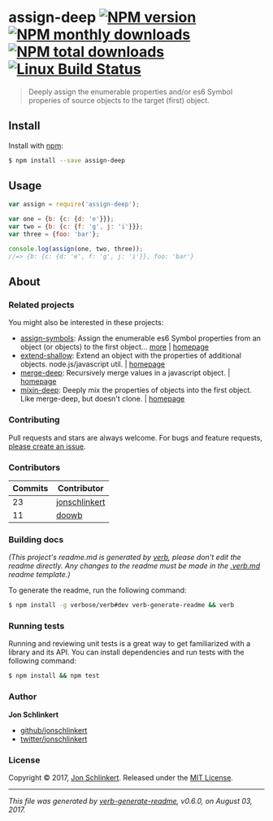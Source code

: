 # assign-deep [![NPM version](https://img.shields.io/npm/v/assign-deep.svg?style=flat)](https://www.npmjs.com/package/assign-deep) [![NPM monthly downloads](https://img.shields.io/npm/dm/assign-deep.svg?style=flat)](https://npmjs.org/package/assign-deep) [![NPM total downloads](https://img.shields.io/npm/dt/assign-deep.svg?style=flat)](https://npmjs.org/package/assign-deep) [![Linux Build Status](https://img.shields.io/travis/jonschlinkert/assign-deep.svg?style=flat&label=Travis)](https://travis-ci.org/jonschlinkert/assign-deep)

> Deeply assign the enumerable properties and/or es6 Symbol properies of source objects to the target (first) object.

## Install

Install with [npm](https://www.npmjs.com/):

```sh
$ npm install --save assign-deep
```

## Usage

```js
var assign = require('assign-deep');

var one = {b: {c: {d: 'e'}}};
var two = {b: {c: {f: 'g', j: 'i'}}};
var three = {foo: 'bar'};

console.log(assign(one, two, three));
//=> {b: {c: {d: 'e', f: 'g', j: 'i'}}, foo: 'bar'}
```

## About

### Related projects

You might also be interested in these projects:

* [assign-symbols](https://www.npmjs.com/package/assign-symbols): Assign the enumerable es6 Symbol properties from an object (or objects) to the first object… [more](https://github.com/jonschlinkert/assign-symbols) | [homepage](https://github.com/jonschlinkert/assign-symbols "Assign the enumerable es6 Symbol properties from an object (or objects) to the first object passed on the arguments. Can be used as a supplement to other extend, assign or merge methods as a polyfill for the Symbols part of the es6 Object.assign method.")
* [extend-shallow](https://www.npmjs.com/package/extend-shallow): Extend an object with the properties of additional objects. node.js/javascript util. | [homepage](https://github.com/jonschlinkert/extend-shallow "Extend an object with the properties of additional objects. node.js/javascript util.")
* [merge-deep](https://www.npmjs.com/package/merge-deep): Recursively merge values in a javascript object. | [homepage](https://github.com/jonschlinkert/merge-deep "Recursively merge values in a javascript object.")
* [mixin-deep](https://www.npmjs.com/package/mixin-deep): Deeply mix the properties of objects into the first object. Like merge-deep, but doesn't clone. | [homepage](https://github.com/jonschlinkert/mixin-deep "Deeply mix the properties of objects into the first object. Like merge-deep, but doesn't clone.")

### Contributing

Pull requests and stars are always welcome. For bugs and feature requests, [please create an issue](../../issues/new).

### Contributors

| **Commits** | **Contributor** | 
| --- | --- |
| 23 | [jonschlinkert](https://github.com/jonschlinkert) |
| 11 | [doowb](https://github.com/doowb) |

### Building docs

_(This project's readme.md is generated by [verb](https://github.com/verbose/verb-generate-readme), please don't edit the readme directly. Any changes to the readme must be made in the [.verb.md](.verb.md) readme template.)_

To generate the readme, run the following command:

```sh
$ npm install -g verbose/verb#dev verb-generate-readme && verb
```

### Running tests

Running and reviewing unit tests is a great way to get familiarized with a library and its API. You can install dependencies and run tests with the following command:

```sh
$ npm install && npm test
```

### Author

**Jon Schlinkert**

* [github/jonschlinkert](https://github.com/jonschlinkert)
* [twitter/jonschlinkert](https://twitter.com/jonschlinkert)

### License

Copyright © 2017, [Jon Schlinkert](https://github.com/jonschlinkert).
Released under the [MIT License](LICENSE).

***

_This file was generated by [verb-generate-readme](https://github.com/verbose/verb-generate-readme), v0.6.0, on August 03, 2017._